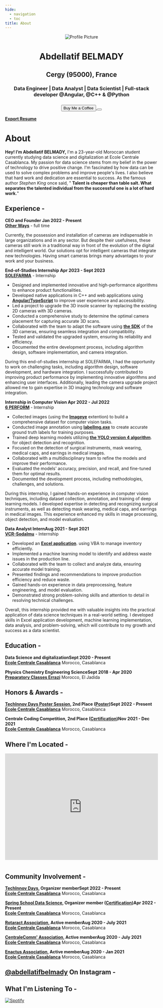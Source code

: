 ```yaml
---
hide:
  - navigation
  - toc
title: About
---
```


<link rel="stylesheet" href="../../stylesheets/home/about.css">

<script src="https://kit.fontawesome.com/79ff35ecec.js" crossorigin="anonymous"></script>

<div class="stuff">
  <div class="sidebarparent">
    <div class="sidebar">
     <center>
     <p><img src="assets/images/photo.jpg" alt="Profile Picture" class="profilepic"></p>
      <h1>Abdellatif BELMADY</h1>
      <h2>Cergy (95000), France</h2>
      <h3>Data Engineer | Data Analyst  | Data Scientist | Full-stack developer @Angular, @C++ & @Python<h3>
      <div class="socials">
       <a href="https://www.linkedin.com/in/abdellatif-belmady-ab999a133/" class="ln" style=" color: inherit;" title="Linked In - Abdellatif BELMADY"><i class="fab fa-linkedin"></i></a>
       <a href="https://github.com/abdellatif-belmady" class="git" style=" color: inherit;" title="Github - Abdellatif-belmady"><i class="fab fa-github"></i></a>
       <a href="https://www.instagram.com/abdellatifbelmady/?hl=fr" class="insta" style=" color: inherit;" title="Instagram - abdellatifbelmady"><i class="fa fa-instagram"></i></a>
       <a href="https://twitter.com/AbdellatifBELM" class="twitter" style=" color: inherit;" title="Twitter - @AbdellatifBELM"><i class="fa fa-twitter"></i></a>
       <a href="https://web.facebook.com/abdellatif.belmady/" class="ln" style=" color: inherit;" title="Facebook - Abdellatif BELMADY"><i class="fab fa-facebook"></i></a>
       <a href="https://www.spotify.com/ma-fr/account/overview/?utm_source=spotify&utm_medium=menu&utm_campaign=your_account" class="spotify" style=" color: inherit;" title="Spotify - Abdellatif BELMADY"><i class="fab fa-spotify"></i></a>
       <a href="mailto:<abdellatif.belmady@gmail.com>" class="email" style=" color: inherit;" title="Email - abdellatif.belmady@gmail.com"><i class="fas fa-paper-plane"></i></a>
      </div>
      <a href="https://www.buymeacoffee.com/abdellatife" style=" color: inherit;">
        <button class="coffeelarge" title="Buy Me a Coffee :)"><i class="fas fa-coffee"></i> Buy Me a Coffee</button>
        <button class="coffeesmall" title="Buy Me a Coffee :)"><i class="fas fa-coffee"></i></button>
      </a>
     </center>
    </div>
  </div>
  <div class="stuff__container">
    <div class="stuff__content">
     <span class="resume" style=" color: inherit;"><a href="https://cvdesignr.com/p/638a91a44cfe5"><strong>Export Resume </strong><i class="far fa-file-alt"></i>
     </a></span><h1>About</h1>
      <div class="underline"></div>
      <p><strong>Hey! I’m Abdellatif BELMADY,</strong> I'm a 23-year-old Moroccan student currently studying data science and digitalization at Ecole Centrale Casablanca.
      My passion for data science stems from my belief in the power of technology to drive positive change. I'm fascinated by how data can be used to solve complex problems and improve people's lives. I also believe that hard work and dedication are essential to success. As the famous author <i>Stephen King</i> once said, " <strong>Talent is cheaper than table salt. What separates the talented individual from the successful one is a lot of hard work.</strong>"</p>
     <h2><i class="fas fa-briefcase"></i> Experience -</h2>
     <p><strong>CEO and Founder <span class="date" style=" color: inherit;">Jan 2022 - Present</span><br><a href="https://www.linkedin.com/company/other-ways25/">Other Ways</a></strong> - full time</p>
      <p>Currently, the possession and installation of cameras are indispensable in large organizations and in any sector. But despite their usefulness, these cameras still work in a traditional way in front of the evolution of the digital and intelligent world. Our solutions opt for intelligent cameras that integrate new technologies. Having smart cameras brings many advantages to your work and your business.
      </p>
      <p><strong>End-of-Studies Internship <span class="date" style=" color: inherit;">Apr 2023 - Sept 2023</span><br><a href="https://www.solefarma.com/">SOLEFARMA</strong></a> - Internship</p>
      <ul>
        <li>Designed and implemented innovative and high-performance algorithms to enhance product functionalities. 
        <li>Developed native applications in C++ and web applications using <strong><a href="https://angular.io/docs">Angular/TypeScript</a></strong> to improve user experience and accessibility.
        <li>Led a project to upgrade the 3D insole scanner by replacing the existing 2D cameras with 3D cameras.
        <li>Conducted a comprehensive study to determine the optimal camera placement for capturing accurate 3D scans.
        <li>Collaborated with the team to adapt the software using <strong><a href="https://github.com/IntelRealSense/librealsense/releases/tag/v2.53.1">the SDK</a></strong> of the 3D cameras, ensuring seamless integration and compatibility.
        <li>Tested and validated the upgraded system, ensuring its reliability and efficiency.
        <li>Documented the entire development process, including algorithm design, software implementation, and camera integration.
        </li>
      </ul>
      <p>During this end-of-studies internship at SOLEFARMA, I had the opportunity to work on challenging tasks, including algorithm design, software development, and hardware integration. I successfully contributed to improving product performance by implementing innovative algorithms and enhancing user interfaces. Additionally, leading the camera upgrade project allowed me to gain expertise in 3D imaging technology and software integration.</p>
      <p><strong>Internship in Computer Vision <span class="date" style=" color: inherit;">Apr 2022 - Jul 2022</span><br><a href="https://www.linkedin.com/company/6-perform/">6 PERFORM</strong></a> - Internship</p>
      <ul>
        <li>Collected images (using the <strong><a href="https://chrome.google.com/webstore/detail/image-downloader-imageye/agionbommeaifngbhincahgmoflcikhm">Imageye</a></strong> extention) to build a comprehensive dataset for computer vision tasks. 
        <li>Conducted image annotation using <strong><a href="https://sourceforge.net/projects/labelimg.mirror/">labelImg.exe</a></strong> to create accurate ground truth labels for training purposes.
        <li>Trained deep learning models utilizing <strong><a href="https://towardsdatascience.com/yolo-v4-optimal-speed-accuracy-for-object-detection-79896ed47b50">the YOLO version 4 algorithm</a></strong>.  for object detection and recognition.
        <li>Focused on the detection of surgical instruments, mask wearing, medical caps, and earrings in medical images.
        <li>Collaborated with a multidisciplinary team to refine the models and improve their performance.
        <li>Evaluated the models' accuracy, precision, and recall, and fine-tuned them for optimal results.
        <li>Documented the development process, including methodologies, challenges, and solutions.
        </li>
      </ul>
      <p>During this internship, I gained hands-on experience in computer vision techniques, including dataset collection, annotation, and training of deep learning models. I developed expertise in detecting and recognizing surgical instruments, as well as detecting mask wearing, medical caps, and earrings in medical images. This experience enhanced my skills in image processing, object detection, and model evaluation.</p>
      <p><strong>Data Analyst Intern<span class="date" style=" color: inherit;">Aug 2021 - Sept 2021</span><br><a href="https://www.kerix.net/fr/annuaire-entreprise/vcr-sodalmu">VCR-Sodalmu</strong></a> - Internship</p>
      <ul>
        <li>Developed an <strong><a href="https://drive.google.com/file/d/1x4r7bgLm6O38PKcY0ONY0IaTBthXEc6K/view?usp=share_link">Excel application</a></strong>.  using VBA to manage inventory efficiently.
        <li>Implemented a machine learning model to identify and address waste issues in the production line.
        <li>Collaborated with the team to collect and analyze data, ensuring accurate model training.
        <li>Presented findings and recommendations to improve production efficiency and reduce waste.
        <li>Gained hands-on experience in data preprocessing, feature engineering, and model evaluation.
        <li>Demonstrated strong problem-solving skills and attention to detail in resolving technical challenges.
        </li>
      </ul>
      <p>Overall, this internship provided me with valuable insights into the practical application of data science techniques in a real-world setting. I developed skills in Excel application development, machine learning implementation, data analysis, and problem-solving, which will contribute to my growth and success as a data scientist.</p>
     <h2><i class="fas fa-graduation-cap"></i> Education -</h2>
      <p><strong>Data Science and digitalization<span class="date" style=" color: inherit;">Sept 2020 - Present</span><br><a href="http://www.centrale-casablanca.ma/fr/">Ecole Centrale Casablanca</a></strong> Morocco, Casablanca</p><p> </p>
      <p><strong>Physics Chemistry Engineering Science<span class="date" style=" color: inherit;">Sept 2018 - Apr 2020</span><br><a href="https://fabacademy.org/">Preparatory Classes Errazi</a></strong> Morocco, El Jadida</p>
     <h2><i class="fas fa-award"></i> Honors & Awards -</h2>
      <p><strong><a href="https://www.linkedin.com/company/techinnov-days/">TechInnov Days Poster Session</a>, 2nd Place (<a href="https://drive.google.com/file/d/1Z-UCedg1b5777CgnaPEKChC70VbUGA97/view?usp=share_link">Poster</a>)<span class="date" style=" color: inherit;">Sept 2022 - Present</span><br><a href="http://www.centrale-casablanca.ma/fr/">Ecole Centrale Casablanca</a></strong> Morocco, Casablanca</p><p> </p>
      <p><strong>Centrale Coding Competition, 2nd Place (<a href="https://drive.google.com/file/d/1ryd9lxvUA3Qd3IUJMF8T0FRt1yWcccck/view?usp=share_link">Certification</a>)<span class="date" style=" color: inherit;">Nov 2021 - Dec 2021</span><br><a href="http://www.centrale-casablanca.ma/fr/">Ecole Centrale Casablanca</a></strong> Morocco, Casablanca</p><p> </p>
     <h2><i class="fas fa-map-marker-alt"></i> Where I'm Located -</h2>
      <center>
        <iframe width="100%" height="350" style="margin-bottom: 12px; border:0 " loading="lazy" allowfullscreen src="https://maps.google.com/maps?width=700&amp;height=440&amp;hl=en&amp;q=Cergy%2095000%2C%20France+(Titre)&amp;ie=UTF8&amp;t=&amp;z=10&amp;iwloc=B&amp;output=embed"></iframe> 
      </center>
     <h2><i class="fas fa-city"></i> Community Involvement -</h2>
     <p><strong><a href="https://www.linkedin.com/company/techinnov-days/">TechInnov Days</a>, Organizer member<span class="date" style=" color: inherit;">Sept 2022 - Present</span><br><a href="http://www.centrale-casablanca.ma/fr/">Ecole Centrale Casablanca</a></strong> Morocco, Casablanca</p><p> </p>
      <p><strong><a href="https://www.linkedin.com/company/86309401/">Spring School Data Science</a>, Organizer member (<a href="https://drive.google.com/file/d/1dxNdsAK-3Mtm7wd0qcL3UvCtsPxz35HN/view?usp=share_link">Certification</a>)<span class="date" style=" color: inherit;">Apr 2022 - Present</span><br><a href="http://www.centrale-casablanca.ma/fr/">Ecole Centrale Casablanca</a></strong> Morocco, Casablanca</p><p> </p>
      <p><strong><a href="https://www.linkedin.com/company/rotaract-centrale-casablanca/">Rotaract Association</a>, Active member<span class="date" style=" color: inherit;">Aug 2020 - July 2021</span><br><a href="http://www.centrale-casablanca.ma/fr/">Ecole Centrale Casablanca</a></strong> Morocco, Casablanca</p><p> </p>
      <p><strong><a href="https://www.linkedin.com/company/centralecomm/">CentraleComm' Association</a>, Active member<span class="date" style=" color: inherit;">Aug 2020 - July 2021</span><br><a href="http://www.centrale-casablanca.ma/fr/">Ecole Centrale Casablanca</a></strong> Morocco, Casablanca</p><p> </p> 
      <p><strong><a href="https://www.linkedin.com/company/enactus-ecc/">Enactus Association</a>, Active member<span class="date" style=" color: inherit;">Aug 2020 - Jan 2021</span><br><a href="http://www.centrale-casablanca.ma/fr/">Ecole Centrale Casablanca</a></strong> Morocco, Casablanca</p><p> </p> 
      <p>
     <h2><a href="https://www.instagram.com/abdellatifbelmady/">@abdellatifbelmady</a> On <i class="fa fa-instagram"></i> <span class="instatext">Instagram</span> -</h2>
      <center class="instafeed">
        <span class="instalight">
          <div data-mc-src="a08a2c3e-3751-4445-9e3c-96c46c439863#null"></div>
          <script src="https://cdn2.woxo.tech/a.js#63d9a26430b9879a303c6456" async data-usrc></script>
        </span>
      </center>
     <h2><i class="fas fa-headphones-alt"></i> What I'm Listening To -</h2>
      <p class="music">
       <a href="https://open.spotify.com/user/31mvzj3gzwywq54tvf2ofmw2z3ju">
        <img src="https://novatorem-oqoqm52ci-twarner491.vercel.app/api/spotify" alt="Spotify">
       </a>
    </div>
  </div>
</div>


